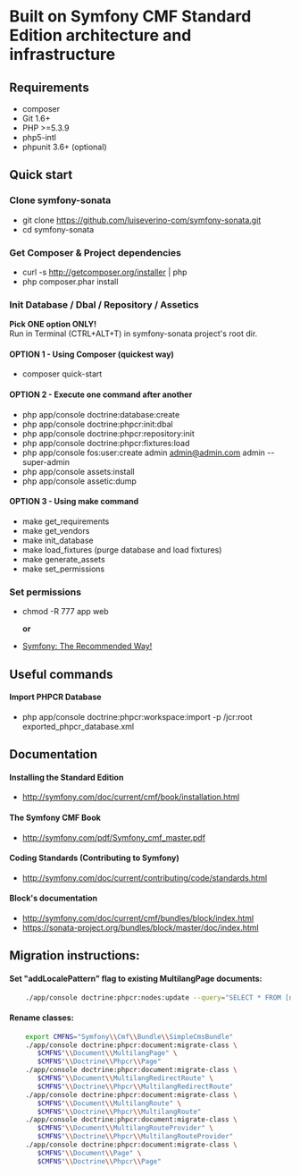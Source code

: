 # Built on Symfony CMF Standard Edition architecture and infrastructure

## Requirements

* composer
* Git 1.6+
* PHP >=5.3.9
* php5-intl
* phpunit 3.6+ (optional)

## Quick start

### Clone symfony-sonata
- git clone https://github.com/luiseverino-com/symfony-sonata.git
- cd symfony-sonata

### Get Composer & Project dependencies
- curl -s http://getcomposer.org/installer | php
- php composer.phar install

### Init Database / Dbal / Repository / Assetics
**Pick ONE option ONLY!**  
Run in Terminal (CTRL+ALT+T) in symfony-sonata project's root dir.

####  OPTION 1 - Using Composer (quickest way)
- composer quick-start

#### OPTION 2 - Execute one command after another
- php app/console doctrine:database:create
- php app/console doctrine:phpcr:init:dbal
- php app/console doctrine:phpcr:repository:init
- php app/console doctrine:phpcr:fixtures:load
- php app/console fos:user:create admin admin@admin.com admin --super-admin
- php app/console assets:install
- php app/console assetic:dump
 
#### OPTION 3 - Using make command
- make get_requirements
- make get_vendors
- make init_database
- make load_fixtures (purge database and load fixtures)
- make generate_assets
- make set_permissions
  
### Set permissions
 - chmod -R 777 app web
 
     **or**
 
 - [Symfony: The Recommended Way!](http://symfony.com/doc/current/book/installation.html#book-installation-permissions)
    

## Useful commands
#### Import PHPCR Database
- php app/console doctrine:phpcr:workspace:import -p /jcr:root exported_phpcr_database.xml

## Documentation

#### Installing the Standard Edition
 - http://symfony.com/doc/current/cmf/book/installation.html

#### The Symfony CMF Book
 - http://symfony.com/pdf/Symfony_cmf_master.pdf  

#### Coding Standards (Contributing to Symfony)  
 - http://symfony.com/doc/current/contributing/code/standards.html  

#### Block's documentation
 - http://symfony.com/doc/current/cmf/bundles/block/index.html  
 - https://sonata-project.org/bundles/block/master/doc/index.html


## Migration instructions:

#### Set "addLocalePattern" flag to existing MultilangPage documents:

````bash
    ./app/console doctrine:phpcr:nodes:update --query="SELECT * FROM [nt:unstructured] WHERE phpcr:class = \"Symfony\\Cmf\\Bundle\\SimpleCmsBundle\\Document\\MultilangPage\"" --apply-closure="\$node->setProperty('addLocalePattern', true);"
````

#### Rename classes:

````bash
    export CMFNS="Symfony\\Cmf\\Bundle\\SimpleCmsBundle"
    ./app/console doctrine:phpcr:document:migrate-class \
       $CMFNS"\\Document\\MultilangPage" \
       $CMFNS"\\Doctrine\\Phpcr\\Page"
    ./app/console doctrine:phpcr:document:migrate-class \
       $CMFNS"\\Document\\MultilangRedirectRoute" \
       $CMFNS"\\Doctrine\\Phpcr\\MultilangRedirectRoute"
    ./app/console doctrine:phpcr:document:migrate-class \
       $CMFNS"\\Document\\MultilangRoute" \
       $CMFNS"\\Doctrine\\Phpcr\\MultilangRoute"
    ./app/console doctrine:phpcr:document:migrate-class \
       $CMFNS"\\Document\\MultilangRouteProvider" \
       $CMFNS"\\Doctrine\\Phpcr\\MultilangRouteProvider"
    ./app/console doctrine:phpcr:document:migrate-class \
       $CMFNS"\\Document\\Page" \
       $CMFNS"\\Doctrine\\Phpcr\\Page"